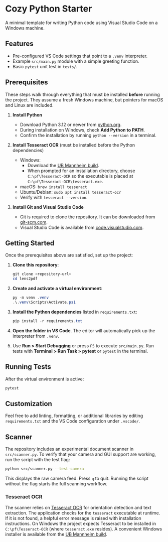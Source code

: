 # Cozy Python Starter

A minimal template for writing Python code using Visual Studio Code on a Windows machine.

## Features
- Pre-configured VS Code settings that point to a `.venv` interpreter.
- Example `src/main.py` module with a simple greeting function.
- Basic `pytest` unit test in `tests/`.

## Prerequisites
These steps walk through everything that must be installed **before** running the
project. They assume a fresh Windows machine, but pointers for macOS and Linux
are included.

1. **Install Python**
   * Download Python 3.12 or newer from
     [python.org](https://www.python.org/downloads/).
   * During installation on Windows, check **Add Python to PATH**.
   * Confirm the installation by running `python --version` in a terminal.

2. **Install Tesseract OCR** (must be installed before the Python dependencies)
   * Windows:
     * Download the [UB Mannheim build](https://github.com/UB-Mannheim/tesseract/wiki).
     * When prompted for an installation directory, choose `C:\pf\Tesseract-OCR` so
       the executable is placed at `C:\pf\Tesseract-OCR\tesseract.exe`.
   * macOS: `brew install tesseract`
   * Ubuntu/Debian: `sudo apt install tesseract-ocr`
   * Verify with `tesseract --version`.

3. **Install Git and Visual Studio Code**
   * Git is required to clone the repository. It can be downloaded from
     [git-scm.com](https://git-scm.com/downloads).
   * Visual Studio Code is available from
     [code.visualstudio.com](https://code.visualstudio.com/Download).

## Getting Started
Once the prerequisites above are satisfied, set up the project:

1. **Clone this repository**:

   ```powershell
   git clone <repository-url>
   cd lens2pdf
   ```

2. **Create and activate a virtual environment**:

   ```powershell
   py -m venv .venv
   .\.venv\Scripts\Activate.ps1
   ```

3. **Install the Python dependencies** listed in `requirements.txt`:

   ```powershell
   pip install -r requirements.txt
   ```

4. **Open the folder in VS Code**. The editor will automatically pick up the
   interpreter from `.venv`.
5. Use **Run > Start Debugging** or press `F5` to execute `src/main.py`. Run
   tests with **Terminal > Run Task > pytest** or `pytest` in the terminal.

## Running Tests
After the virtual environment is active:

```powershell
pytest
```

## Customization
Feel free to add linting, formatting, or additional libraries by editing `requirements.txt` and the VS Code configuration under `.vscode/`.

## Scanner

The repository includes an experimental document scanner in `src/scanner.py`.
To verify that your camera and GUI support are working, run the script with the
test flag:

```bash
python src/scanner.py --test-camera
```

This displays the raw camera feed. Press `q` to quit. Running the script
without the flag starts the full scanning workflow.

### Tesseract OCR

The scanner relies on [Tesseract OCR](https://github.com/tesseract-ocr/tesseract)
for orientation detection and text extraction. The application checks for the
`tesseract` executable at runtime. If it is not found, a helpful error message
is raised with installation instructions. On Windows the project expects
Tesseract to be installed in `C:\pf\Tesseract-OCR` (where
`tesseract.exe` resides). A convenient Windows installer is available from the
[UB Mannheim build](https://github.com/UB-Mannheim/tesseract/wiki).
